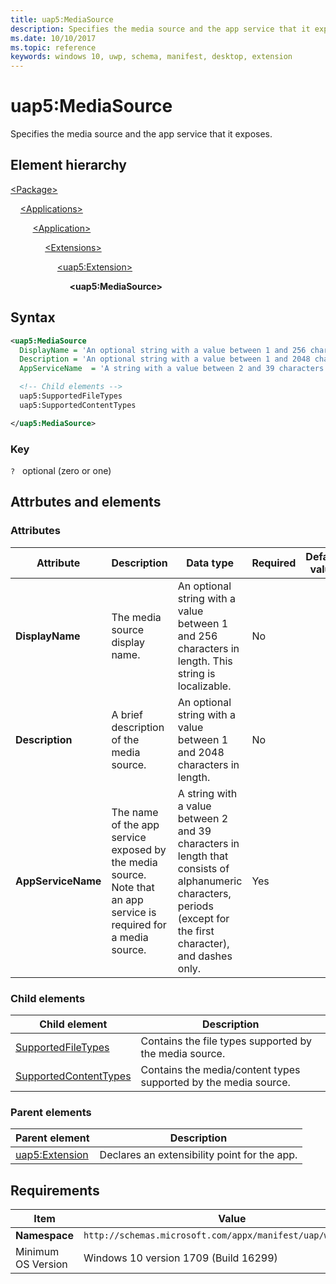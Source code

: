 ```yaml
---
title: uap5:MediaSource
description: Specifies the media source and the app service that it exposes.
ms.date: 10/10/2017
ms.topic: reference
keywords: windows 10, uwp, schema, manifest, desktop, extension 
---
```


# uap5:MediaSource

Specifies the media source and the app service that it exposes.

## Element hierarchy

[\<Package\>](element-package.md)

&nbsp;&nbsp;&nbsp;&nbsp;[\<Applications\>](element-applications.md)

&nbsp;&nbsp;&nbsp;&nbsp; &nbsp;&nbsp;&nbsp;&nbsp;[\<Application\>](element-application.md)

&nbsp;&nbsp;&nbsp;&nbsp; &nbsp;&nbsp;&nbsp;&nbsp; &nbsp;&nbsp;&nbsp;&nbsp;[\<Extensions\>](element-1-extensions.md)

&nbsp;&nbsp;&nbsp;&nbsp; &nbsp;&nbsp;&nbsp;&nbsp; &nbsp;&nbsp;&nbsp;&nbsp; &nbsp;&nbsp;&nbsp;&nbsp;[\<uap5:Extension\>](element-uap5-extension.md)

&nbsp;&nbsp;&nbsp;&nbsp; &nbsp;&nbsp;&nbsp;&nbsp; &nbsp;&nbsp;&nbsp;&nbsp; &nbsp;&nbsp;&nbsp;&nbsp; &nbsp;&nbsp;&nbsp;&nbsp;**\<uap5:MediaSource\>**

## Syntax

```xml
<uap5:MediaSource
  DisplayName = 'An optional string with a value between 1 and 256 characters in length. This string is localizable.'
  Description = 'An optional string with a value between 1 and 2048 characters in length.'
  AppServiceName  = 'A string with a value between 2 and 39 characters in length that consists of alphanumeric characters, periods (except for the first character), and dashes only.' >

  <!-- Child elements -->
  uap5:SupportedFileTypes
  uap5:SupportedContentTypes

</uap5:MediaSource>
```

### Key

`?`   optional (zero or one)

## Attrbutes and elements

### Attributes

| Attribute | Description | Data type | Required | Default value |
|-|-|-|-|-|
| **DisplayName** | The media source display name. | An optional string with a value between 1 and 256 characters in length. This string is localizable. | No |
| **Description** | A brief description of the media source. | An optional string with a value between 1 and 2048 characters in length. | No |
| **AppServiceName** | The name of the app service exposed by the media source. Note that an app service is required for a media source. | A string with a value between 2 and 39 characters in length that consists of alphanumeric characters, periods (except for the first character), and dashes only. | Yes |

### Child elements

| Child element | Description |
|-|-|
| [SupportedFileTypes](element-uap5-SupportedFileTypes.md) | Contains the file types supported by the media source. |
| [SupportedContentTypes](element-uap5-SupportedContentTypes.md) | Contains the media/content types supported by the media source. |

### Parent elements

| Parent element | Description |
|-|-|
| [uap5:Extension](element-uap5-extension.md) | Declares an extensibility point for the app. |

## Requirements

| Item | Value |
|--|--|
| **Namespace** | `http://schemas.microsoft.com/appx/manifest/uap/windows10/5` |
| Minimum OS Version | Windows 10 version 1709 (Build 16299) |
